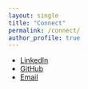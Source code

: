 ```yaml
---
layout: single
title: "Connect"
permalink: /connect/
author_profile: true
---
```



- [LinkedIn](https://linkedin.com/in/azarankin)
- [GitHub](https://github.com/azarankin)
- [Email](mailto:w3arthur@gmail.com)
